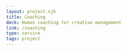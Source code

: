 ```yaml
---
layout: project.njk
title: Coaching
deck: Human coaching for creative management
link: /coaching
type: service
tags: project
---
```

